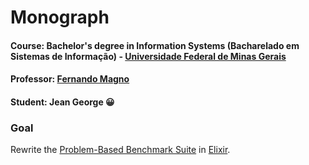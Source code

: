 # Monograph
#### Course: Bachelor's degree in Information Systems (Bacharelado em Sistemas de Informação) - [Universidade Federal de Minas Gerais](https://ufmg.br/)
#### Professor: [Fernando Magno](https://homepages.dcc.ufmg.br/~fernando/) 
#### Student: Jean George 😀

### Goal
Rewrite the [Problem-Based Benchmark Suite](https://www.cs.cmu.edu/~pbbs/benchmarks.html) in [Elixir](https://elixir-lang.org/).
